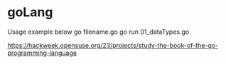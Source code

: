 # goLang


Usage example below
go <command> filename.go
go run 01_dataTypes.go 

https://hackweek.opensuse.org/23/projects/study-the-book-of-the-go-programming-language
